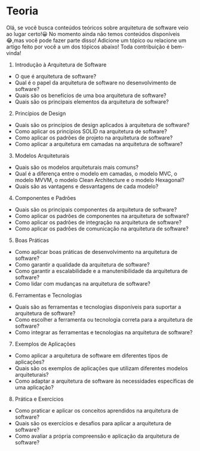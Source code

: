 # Teoria

Olá, se você busca conteúdos teóricos sobre arquitetura de software veio ao lugar certo!😀 No momento ainda não temos conteúdos disponíveis😂,mas você pode fazer parte disso! Adicione um tópico ou relacione um artigo feito por você a um dos tópicos abaixo! Toda contribuição é bem-vinda!

1. Introdução à Arquitetura de Software

- O que é arquitetura de software?
- Qual é o papel da arquitetura de software no desenvolvimento de software?
- Quais são os benefícios de uma boa arquitetura de software?
- Quais são os principais elementos da arquitetura de software?

2. Princípios de Design

- Quais são os princípios de design aplicados à arquitetura de software?
- Como aplicar os princípios SOLID na arquitetura de software?
- Como aplicar os padrões de projeto na arquitetura de software?
- Como aplicar a arquitetura em camadas na arquitetura de software?

3. Modelos Arquiteturais

- Quais são os modelos arquiteturais mais comuns?
- Qual é a diferença entre o modelo em camadas, o modelo MVC, o modelo MVVM, o modelo Clean Architecture e o modelo Hexagonal?
- Quais são as vantagens e desvantagens de cada modelo?

4. Componentes e Padrões

- Quais são os principais componentes da arquitetura de software?
- Como aplicar os padrões de componentes na arquitetura de software?
- Como aplicar os padrões de integração na arquitetura de software?
- Como aplicar os padrões de comunicação na arquitetura de software?

5. Boas Práticas

- Como aplicar boas práticas de desenvolvimento na arquitetura de software?
- Como garantir a qualidade da arquitetura de software?
- Como garantir a escalabilidade e a manutenibilidade da arquitetura de software?
- Como lidar com mudanças na arquitetura de software?

6. Ferramentas e Tecnologias

- Quais são as ferramentas e tecnologias disponíveis para suportar a arquitetura de software?
- Como escolher a ferramenta ou tecnologia correta para a arquitetura de software?
- Como integrar as ferramentas e tecnologias na arquitetura de software?

7. Exemplos de Aplicações

- Como aplicar a arquitetura de software em diferentes tipos de aplicações?
- Quais são os exemplos de aplicações que utilizam diferentes modelos arquiteturais?
- Como adaptar a arquitetura de software às necessidades específicas de uma aplicação?

8. Prática e Exercícios

- Como praticar e aplicar os conceitos aprendidos na arquitetura de software?
- Quais são os exercícios e desafios para aplicar a arquitetura de software?
- Como avaliar a própria compreensão e aplicação da arquitetura de software?
